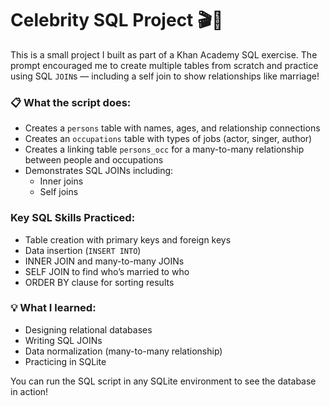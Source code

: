 # Celebrity SQL Project 🎬💍

This is a small project I built as part of a Khan Academy SQL exercise. The prompt encouraged me to create multiple tables from scratch and practice using SQL `JOIN`s — including a self join to show relationships like marriage!

### 📋 What the script does:

- Creates a `persons` table with names, ages, and relationship connections
- Creates an `occupations` table with types of jobs (actor, singer, author)
- Creates a linking table `persons_occ` for a many-to-many relationship between people and occupations
- Demonstrates SQL JOINs including:
  - Inner joins
  - Self joins

### Key SQL Skills Practiced:
- Table creation with primary keys and foreign keys
- Data insertion (`INSERT INTO`)
- INNER JOIN and many-to-many JOINs
- SELF JOIN to find who’s married to who
- ORDER BY clause for sorting results

### 💡 What I learned:

- Designing relational databases
- Writing SQL JOINs
- Data normalization (many-to-many relationship)
- Practicing in SQLite

You can run the SQL script in any SQLite environment to see the database in action!